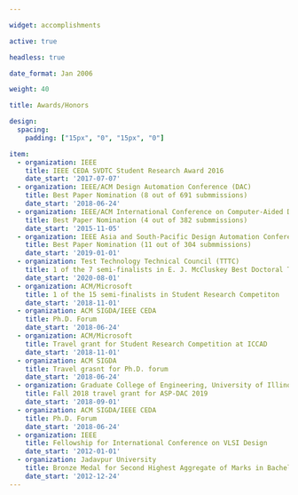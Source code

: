 ```yaml
---

widget: accomplishments

active: true

headless: true

date_format: Jan 2006

weight: 40

title: Awards/Honors

design:
  spacing:
    padding: ["15px", "0", "15px", "0"]

item:
  - organization: IEEE
    title: IEEE CEDA SVDTC Student Research Award 2016
    date_start: '2017-07-07'
  - organization: IEEE/ACM Design Automation Conference (DAC)
    title: Best Paper Nomination (8 out of 691 submmissions)
    date_start: '2018-06-24'
  - organization: IEEE/ACM International Conference on Computer-Aided Design (ICCAD)
    title: Best Paper Nomination (4 out of 382 submmissions)
    date_start: '2015-11-05'
  - organization: IEEE Asia and South-Pacific Design Automation Conference (ASP-DAC)
    title: Best Paper Nomination (11 out of 304 submmissions)
    date_start: '2019-01-01'
  - organization: Test Technology Technical Council (TTTC)
    title: 1 of the 7 semi-finalists in E. J. McCluskey Best Doctoral Thesis competiton
    date_start: '2020-08-01'
  - organization: ACM/Microsoft
    title: 1 of the 15 semi-finalists in Student Research Competiton
    date_start: '2018-11-01'
  - organization: ACM SIGDA/IEEE CEDA
    title: Ph.D. Forum
    date_start: '2018-06-24'
  - organization: ACM/Microsoft
    title: Travel grant for Student Research Competition at ICCAD
    date_start: '2018-11-01'
  - organization: ACM SIGDA
    title: Travel grasnt for Ph.D. forum
    date_start: '2018-06-24'
  - organization: Graduate College of Engineering, University of Illinois at Urbana-Champaign
    title: Fall 2018 travel grant for ASP-DAC 2019
    date_start: '2018-09-01'
  - organization: ACM SIGDA/IEEE CEDA
    title: Ph.D. Forum
    date_start: '2018-06-24'
  - organization: IEEE
    title: Fellowship for International Conference on VLSI Design
    date_start: '2012-01-01'
  - organization: Jadavpur University
    title: Bronze Medal for Second Highest Aggregate of Marks in Bachelor of Engineering
    date_start: '2012-12-24'
---
```

